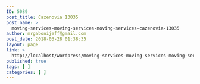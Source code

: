 ```yaml
---
ID: 5089
post_title: Cazenovia 13035
post_name: >
  moving-services-moving-services-moving-services-cazenovia-13035
author: mrgabonijeff@gmail.com
post_date: 2018-03-28 01:38:35
layout: page
link: >
  http://localhost/wordpress/moving-services-moving-services-moving-services-cazenovia-13035/
published: true
tags: [ ]
categories: [ ]
---
```

